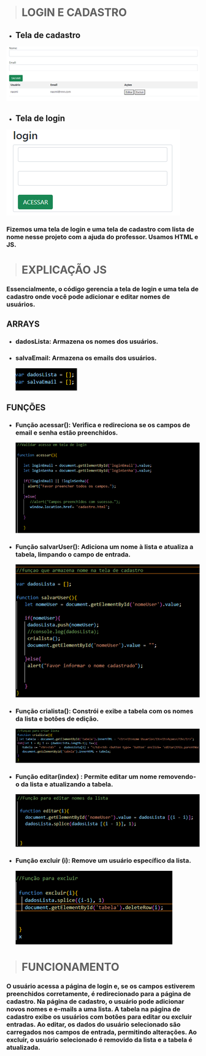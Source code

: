 > # LOGIN E CADASTRO

* ## Tela de cadastro   
![LOGIN-CAD](img/cad2.png)

* ## Tela de login  
![LOGIN-CAD](img/login.png)

 
### Fizemos uma tela de login e uma tela de cadastro com lista de nome nesse projeto com a ajuda do professor. Usamos HTML e JS.


> # EXPLICAÇÃO JS

### Essencialmente, o código gerencia a tela de login e uma tela de cadastro onde você pode adicionar e editar nomes de usuários. 


## ARRAYS

* ### dadosLista: Armazena os nomes dos usuários.

* ### salvaEmail: Armazena os emails dos usuários.  

    ![LOGIN-CAD](img/ARRAYS.png)


## FUNÇÕES


* ### Função acessar(): Verifica e redireciona se os campos de email e senha estão preenchidos.  

  ![LOGIN-CAD](img/acesso.png)
 
* ### Função salvarUser(): Adiciona um nome à lista e atualiza a tabela, limpando o campo de entrada.  

  ![LOGIN-CAD](img/salvat.png)
 
* ### Função crialista(): Constrói e exibe a tabela com os nomes da lista e botões de edição.  

  ![LOGIN-CAD](img/lista.png)  
 
* ### Função editar(index) : Permite editar um nome removendo-o da lista e atualizando a tabela.  

  ![LOGIN-CAD](img/edit.png)



* ### Função excluir (i): Remove um usuário específico da lista.  

  ![LOGIN-CAD](img/função%20excluir.png)

> # FUNCIONAMENTO 

### O usuário acessa a página de login e, se os campos estiverem preenchidos corretamente, é redirecionado para a página de cadastro. Na página de cadastro, o usuário pode adicionar novos nomes e e-mails a uma lista. A tabela na página de cadastro exibe os usuários com botões para editar ou excluir entradas. Ao editar, os dados do usuário selecionado são carregados nos campos de entrada, permitindo alterações. Ao excluir, o usuário selecionado é removido da lista e a tabela é atualizada.